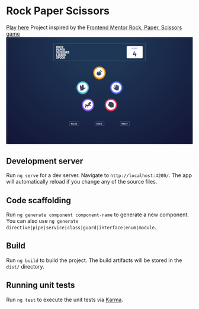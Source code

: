 # Rock Paper Scissors

[Play here](https://nitoloz.github.io/rps/)
Project inspired by the [Frontend Mentor Rock, Paper, Scissors game](https://www.frontendmentor.io/challenges/rock-paper-scissors-game-pTgwgvgH)
![](./screenshots/desktop_game.png)

## Development server

Run `ng serve` for a dev server. Navigate to `http://localhost:4200/`. The app will automatically reload if you change any of the source files.

## Code scaffolding

Run `ng generate component component-name` to generate a new component. You can also use `ng generate directive|pipe|service|class|guard|interface|enum|module`.

## Build

Run `ng build` to build the project. The build artifacts will be stored in the `dist/` directory.

## Running unit tests

Run `ng test` to execute the unit tests via [Karma](https://karma-runner.github.io).
